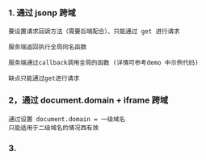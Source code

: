 ### 1. 通过 jsonp  跨域
    要设置请求回调方法（需要后端配合）、只能通过 get 进行请求

    服务端返回执行全局同名函数
    
    服务端通过callback调用全局的函数 (详情可参考demo 中示例代码)

    缺点只能通过get进行请求

### 2，通过 document.domain + iframe 跨域
    通过设置 document.domain = 一级域名
    只能适用于二级域名的情况西有效

### 3. 